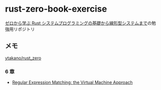 # rust-zero-book-exercise

[ゼロから学ぶ Rust システムプログラミングの基礎から線形型システムまで](https://www.kspub.co.jp/book/detail/5301951.html)の勉強用リポジトリ

## メモ

[ytakano/rust_zero](https://github.com/ytakano/rust_zero)

### 6 章

- [Regular Expression Matching: the Virtual Machine Approach](https://swtch.com/~rsc/regexp/regexp2.html)
